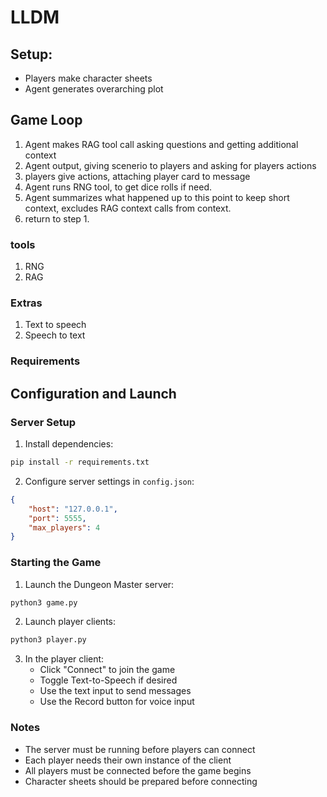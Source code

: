 # LLDM

## Setup:
- Players make character sheets
- Agent generates overarching plot

## Game Loop
1. Agent makes RAG tool call asking questions and getting additional context
2. Agent output, giving scenerio to players and asking for players actions
3. players give actions, attaching player card to message
4. Agent runs RNG tool, to get dice rolls if need.
5. Agent summarizes what happened up to this point to keep short context, excludes RAG context calls from context.
6. return to step 1.

### tools
1. RNG
2. RAG

### Extras
1. Text to speech
2. Speech to text

### Requirements

## Configuration and Launch

### Server Setup
1. Install dependencies:
```bash
pip install -r requirements.txt
```

2. Configure server settings in `config.json`:
```json
{
    "host": "127.0.0.1",
    "port": 5555,
    "max_players": 4
}
```

### Starting the Game
1. Launch the Dungeon Master server:
```bash
python3 game.py
```

2. Launch player clients:
```bash
python3 player.py
```

3. In the player client:
   - Click "Connect" to join the game
   - Toggle Text-to-Speech if desired
   - Use the text input to send messages
   - Use the Record button for voice input

### Notes
- The server must be running before players can connect
- Each player needs their own instance of the client
- All players must be connected before the game begins
- Character sheets should be prepared before connecting
